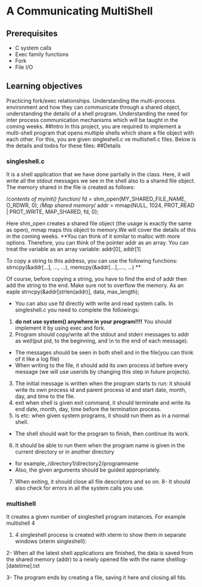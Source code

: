 # A Communicating MultiShell
## Prerequisites
- C system calls
- Exec family functions
- Fork
- File I/O

## Learning objectives
Practicing fork/exec relationships. Understanding the multi-process environment and how they can communicate through a shared object, understanding the details of a shell program. Understanding the need for inter process communication mechanisms which will be taught in the coming weeks.
##Intro
In this project, you are required to implement a multi-shell program that opens multiple shells which share a file object with each other. For this, you are given singleshell.c ve multishell.c files. Below is the details and todos for these files:
##Details
### singleshell.c
It is a shell application that we have done partially in the class.
Here, it will write all the stdout messages we see in the shell also to a shared file object. The memory shared in the file is created as follows:


/*contents of myinit() function*/
fd = shm_open(MY_SHARED_FILE_NAME, O_RDWR, 0);
/*Map shared memory*/
addr = mmap(NULL, 1024, PROT_READ | PROT_WRITE, MAP_SHARED, fd, 0);

Here shm_open creates a shared file object (the usage is exactly the same as open), mmap maps this object to memory.We will cover the details of this in the coming weeks.
**You can think of it similar to malloc with more options. Therefore, you can think of the pointer addr as an array. You can treat the variable as an array variable:
addr[0], addr[1] 

To copy a string to this address, you can use the following functions:
strncpy(&addr[...], …, …), 
memcpy(&addr[...],...., …) **




Of course, before copying a string, you have to find the end of addr then add the string to the end. Make sure not to overflow the memory. As an eaple
strncpy(&addr[strlen(addr)], data, max_length);

- You can also use fd directly with write and read system calls.
In singleshell.c you need to complete the followings:
1. **do not use system() anywhere in your program!!!!** You should implement it by using exec and fork.
2. Program should copy/write all the stdout and stderr messages to addr as well(put pid, to the beginning, and  \n to the end of each message).
- The messages should be seen in both shell and in the file(you can think of it like a log file)
- When writing to the file, it should add its own process id before every message (we will use userids by changing this step in future projects).
3. The initial message is written when the program starts to run: it should write its own process id and parent process id and start date, month, day, and time to the file.
4. exit when shell is given exit command, it should terminate and write its end date, month, day, time before the termination process.
5. ls  etc: when given system programs,  it should run them as in a normal shell. 
- The shell should wait for the program to finish, then continue its work.
6. It should be able to run them when the program name is given in the current directory or in another directory
- for example,./directory1/directory2/programname
- Also, the given arguments should be guided appropriately.
7. When exiting, it should close all file descriptors and so on. 
8- It should also check for errors in all the system calls you use.

### multishell
It creates a given number of singleshell program instances. For example
multishell 4

1. 4 singleshell process is created with xterm to show them in separate windows (xterm singleshell):

2- When all the latest shell applications are finished, the data is saved from the shared memory (addr) to a newly opened file with the name shelllog-[datetime].txt 

3- The program ends by creating a file, saving it here and closing all fds.
